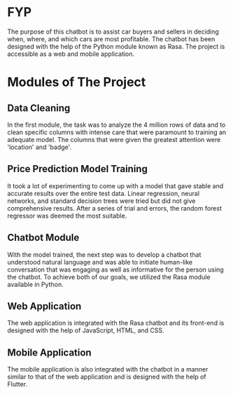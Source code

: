 # FYP
The purpose of this chatbot is to assist car buyers and sellers in deciding when, where, and which cars are most profitable. The chatbot has been designed with the help of the Python module known as Rasa. The project is accessible as a web and mobile application.
# Modules of The Project
## Data Cleaning
In the first module, the task was to analyze the 4 million rows of data and to clean specific columns with intense care that were paramount to training an adequate model. The columns that were given the greatest attention were 'location' and 'badge'.
## Price Prediction Model Training
It took a lot of experimenting to come up with a model that gave stable and accurate results over the entire test data. Linear regression, neural networks, and standard decision trees were tried but did not give comprehensive results. After a series of trial and errors, the random forest regressor was deemed the most suitable.
## Chatbot Module
With the model trained, the next step was to develop a chatbot that understood natural language and was able to initiate human-like conversation that was engaging as well as informative for the person using the chatbot. To achieve both of our goals, we utilized the Rasa module available in Python.
## Web Application
The web application is integrated with the Rasa chatbot and its front-end is designed with the help of JavaScript, HTML, and CSS.
## Mobile Application
The mobile application is also integrated with the chatbot in a manner similar to that of the web application and is designed with the help of Flutter.
